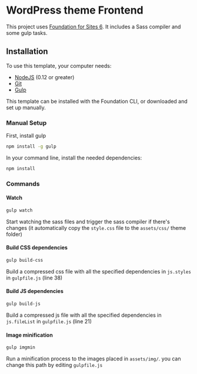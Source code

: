 # WordPress theme Frontend

This project uses [Foundation for Sites 6](http://foundation.zurb.com/sites). It includes a Sass compiler and some gulp tasks.

## Installation

To use this template, your computer needs:

- [NodeJS](https://nodejs.org/en/) (0.12 or greater)
- [Git](https://git-scm.com/)
- [Gulp](https://gulpjs.com/)

This template can be installed with the Foundation CLI, or downloaded and set up manually.

### Manual Setup

First, install gulp

```bash
npm install -g gulp
```

In your command line, install the needed dependencies:

```bash
npm install
```

### Commands

#### Watch
```bash
gulp watch
```
Start watching the sass files and trigger the sass compiler if there's changes (it automatically copy the `style.css` file to the `assets/css/` theme folder)

#### Build CSS dependencies
```bash
gulp build-css
```

Build a compressed css file with all the specified dependencies in `js.styles` in `gulpfile.js` (line 38)

#### Build JS dependencies
```bash
gulp build-js
```

Build a compressed js file with all the specified dependencies in `js.fileList` in `gulpfile.js` (line 21)

#### Image minification
```bash
gulp imgmin
```
Run a minification process to the images placed in `assets/img/`. you can change this path by editing `gulpfile.js`
